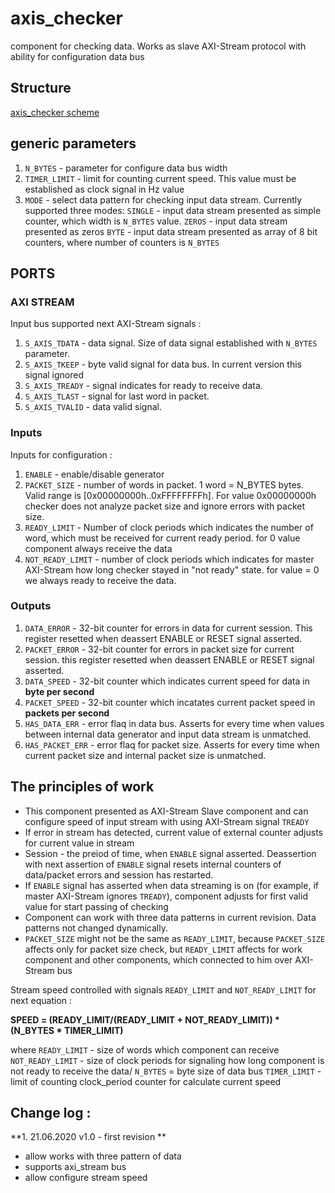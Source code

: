 # axis_checker

component for checking data. Works as slave AXI-Stream protocol with ability for configuration data bus

## Structure 
[axis_checker scheme][logo]

## generic parameters 
1) `N_BYTES` - parameter for  configure data bus width
2) `TIMER_LIMIT` - limit for counting current speed. This value must be established as clock signal in Hz value
3) `MODE` - select data pattern for checking input data stream. Currently supported three modes: 
`SINGLE` - input data stream presented as simple counter, which width is `N_BYTES` value.
`ZEROS` - input data stream presented as zeros
`BYTE` - input data stream presented as array of 8 bit counters, where number of counters is `N_BYTES` 

## PORTS

### AXI STREAM

Input bus supported next AXI-Stream signals : 
1) `S_AXIS_TDATA` - data signal. Size of data signal established with `N_BYTES` parameter.
2) `S_AXIS_TKEEP` - byte valid signal for data bus. In current version this signal ignored
3) `S_AXIS_TREADY` - signal indicates for ready to receive data. 
4) `S_AXIS_TLAST` - signal for last word in packet.
5) `S_AXIS_TVALID` - data valid signal.

### Inputs 

Inputs for configuration : 
1) `ENABLE` - enable/disable generator
2) `PACKET_SIZE` - number of words in packet. 1 word = N_BYTES bytes. Valid range is [0x00000000h..0xFFFFFFFFh]. For value 0x00000000h checker does not analyze packet size and ignore errors with packet size. 
3) `READY_LIMIT` - Number of clock periods which indicates the number of word, which must be received for current ready period. for 0 value component always receive the data
4) `NOT_READY_LIMIT` - number of clock periods which indicates for master AXI-Stream how long checker stayed in "not ready" state. for value = 0 we always ready to receive the data.

### Outputs 

1) `DATA_ERROR` - 32-bit counter for errors in data for current session. This register resetted when deassert ENABLE or RESET signal asserted.
2) `PACKET_ERROR` - 32-bit counter for errors in packet size for current session. this register resetted when deassert ENABLE or RESET signal asserted.
3) `DATA_SPEED` - 32-bit counter which indicates current speed for data in **byte per second**
4) `PACKET_SPEED` - 32-bit counter which incatates current packet speed in **packets per second**
5) `HAS_DATA_ERR` - error flaq in data bus. Asserts for every time when values between internal data generator and input data stream is unmatched. 
6) `HAS_PACKET_ERR` - error flaq for packet size. Asserts for every time when current packet size and internal packet size is unmatched. 

## The principles of work
- This component presented as AXI-Stream Slave component and can configure speed of input stream with using AXI-Stream signal `TREADY`
- If error in stream has detected, current value of external counter adjusts for current value in stream
- Session - the preiod of time, when `ENABLE` signal asserted. Deassertion with next assertion of `ENABLE` signal resets internal counters of data/packet errors and session has restarted.
- If `ENABLE` signal has asserted when data streaming is on (for example, if master AXI-Stream ignores `TREADY`), component adjusts for first valid value for start passing of checking
- Component can work with three data patterns in current revision. Data patterns not changed dynamically.
- `PACKET_SIZE` might not be the same as `READY_LIMIT`, because `PACKET_SIZE` affects only for packet size check, but `READY_LIMIT` affects for work component and other components, which connected to him over AXI-Stream bus

Stream speed controlled with signals `READY_LIMIT` and `NOT_READY_LIMIT` for next equation : 

**SPEED = (READY_LIMIT/(READY_LIMIT + NOT_READY_LIMIT)) * (N_BYTES * TIMER_LIMIT)**

where
`READY_LIMIT` - size of words which component can receive
`NOT_READY_LIMIT` - size of clock periods for signaling how long component is not ready to receive the data/ 
`N_BYTES` = byte size of data bus
`TIMER_LIMIT` - limit of counting clock_period counter for calculate current speed

## Change log : 

**1. 21.06.2020 v1.0 - first revision **
- allow works with three pattern of data
- supports axi_stream bus
- allow configure stream speed

[logo]: https://github.com/MasterPlayer/xilinx-vhdl/blob/master/axis_infrastructure/axis_checker/documentation/axis_checker.png